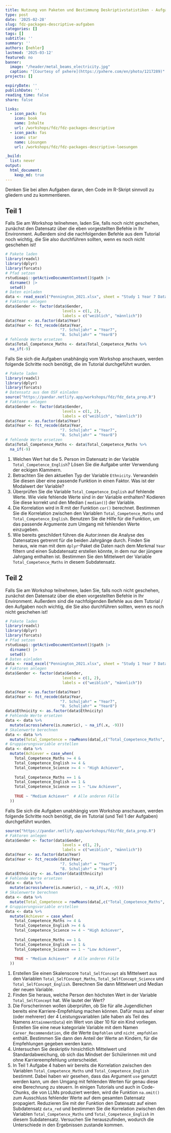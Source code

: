 ```yaml
---
title: Nutzung von Paketen und Bestimmung Deskriptivstatistiken - Aufgaben
type: post
date: '2025-02-28' 
slug: fdz-packages-descriptive-aufgaben
categories: [] 
tags: [] 
subtitle: ''
summary: '' 
authors: [nehler] 
lastmod: '2025-03-12'
featured: no
banner:
  image: "/header/metal_beams_electricity.jpg"
  caption: "[Courtesy of pxhere](https://pxhere.com/en/photo/1217289)"
projects: []

expiryDate: ''
publishDate: ''
reading_time: false
share: false

links:
  - icon_pack: fas
    icon: book
    name: Inhalte
    url: /workshops/fdz/fdz-packages-descriptive
  - icon_pack: fas
    icon: star
    name: Lösungen
    url: /workshops/fdz/fdz-packages-descriptive-loesungen

_build:
  list: never
output:
  html_document:
    keep_md: true
---
```








Denken Sie bei allen Aufgaben daran, den Code im R-Skript sinnvoll zu gliedern und zu kommentieren.

## Teil 1

Falls Sie am Workshop teilnehmen, laden Sie, falls noch nicht geschehen, zunächst den Datensatz über die eben vorgestellten Befehle in Ihr Environment. Außerdem sind die nachfolgenden Befehle aus dem Tutorial noch wichtig, die Sie also durchführen sollten, wenn es noch nicht geschehen ist!


``` r
# Pakete laden
library(readxl)
library(dplyr)
library(forcats)
# Pfad setzen
rstudioapi::getActiveDocumentContext()$path |>
  dirname() |>
  setwd()
# Daten einladen
data <- read_excel("Pennington_2021.xlsx", sheet = "Study 1 Year 7 Data")
# Faktoren anlegen
data$Gender <- factor(data$Gender, 
                         levels = c(1, 2),
                         labels = c("weiblich", "männlich"))
data$Year <- as.factor(data$Year)
data$Year <- fct_recode(data$Year, 
                        "7. Schuljahr" = "Year7",
                        "8. Schuljahr" = "Year8")
# fehlende Werte ersetzen
data$Total_Competence_Maths <- data$Total_Competence_Maths %>% 
  na_if(-9)
```

Falls Sie sich die Aufgaben unabhängig vom Workshop anschauen, werden folgende Schritte noch benötigt, die im Tutorial durchgeführt wurden.


``` r
# Pakete laden
library(readxl)
library(dplyr)
library(forcats)
# Datensatz aus dem OSF einladen
source("https://pandar.netlify.app/workshops/fdz/fdz_data_prep.R")
# Faktoren anlegen
data$Gender <- factor(data$Gender, 
                         levels = c(1, 2),
                         labels = c("weiblich", "männlich"))
data$Year <- as.factor(data$Year)
data$Year <- fct_recode(data$Year, 
                        "7. Schuljahr" = "Year7",
                        "8. Schuljahr" = "Year8")
# fehlende Werte ersetzen
data$Total_Competence_Maths <- data$Total_Competence_Maths %>% 
  na_if(-9)
```


1. Welchen Wert hat die 5. Person im Datensatz in der Variable `Total_Competence_English`? Lösen Sie die Aufgabe unter Verwendung der eckigen Klammern.
2. Betrachten Sie den aktuellen Typ der Variable `Ethnicity`. Verwandeln Sie diesen über eine passende Funktion in einen Faktor. Was ist der Modalwert der Variable?
3. Überprüfen Sie die Variable `Total_Competence_English` auf fehlende Werte. Wie viele fehlende Werte sind in der Variable enthalten? Kodieren Sie diese korrekt und den Median ( `median()`) der Variable.
4. Die Korrelation wird in R mit der Funktion `cor()` berechnet. Bestimmen Sie die Korrelation zwischen den Variablen `Total_Competence_Maths` und `Total_Competence_English`. Benutzen Sie die Hilfe für die Funktion, um das passende Argumente zum Umgang mit fehlenden Werte einzugeben.
5. Wie bereits geschildert führen die Autor:innen die Analyse des Datensatzes getrennt für die beiden Jahrgänge durch. Finden Sie heraus, wie man mit dem `dplyr`-Paket die Daten nach dem Merkmal `Year` filtern und einen Subdatensatz erstellen könnte, in dem nur der jüngere Jahrgang enthalten ist. Bestimmen Sie den Mittelwert der Variable `Total_Competence_Maths` in diesem Subdatensatz.



## Teil 2

Falls Sie am Workshop teilnehmen, laden Sie, falls noch nicht geschehen, zunächst den Datensatz über die eben vorgestellten Befehle in Ihr Environment. Außerdem sind die nachfolgenden Befehle aus dem Tutorial / den Aufgaben noch wichtig, die Sie also durchführen sollten, wenn es noch nicht geschehen ist!


``` r
# Pakete laden
library(readxl)
library(dplyr)
library(forcats)
# Pfad setzen
rstudioapi::getActiveDocumentContext()$path |>
  dirname() |>
  setwd()
# Daten einladen
data <- read_excel("Pennington_2021.xlsx", sheet = "Study 1 Year 7 Data")
# Faktoren anlegen
data$Gender <- factor(data$Gender, 
                         levels = c(1, 2),
                         labels = c("weiblich", "männlich"))

data$Year <- as.factor(data$Year)
data$Year <- fct_recode(data$Year, 
                        "7. Schuljahr" = "Year7",
                        "8. Schuljahr" = "Year8")
data$Ethnicity <- as.factor(data$Ethnicity)
# Fehlende Werte ersetzen
data <- data %>%
  mutate(across(where(is.numeric), ~ na_if(.x, -9)))
# Skalenwerte berechnen
data <- data %>%
  mutate(Total_Competence = rowMeans(data[,c("Total_Competence_Maths", "Total_Competence_English", "Total_Competence_Science")]))
# Gruppierungsvariable erstellen
data <- data %>%
  mutate(Achiever = case_when(
    Total_Competence_Maths >= 4 & 
    Total_Competence_English >= 4 & 
    Total_Competence_Science >= 4 ~ "High Achiever",
    
    Total_Competence_Maths == 1 & 
    Total_Competence_English == 1 & 
    Total_Competence_Science == 1 ~ "Low Achiever",
    
    TRUE ~ "Medium Achiever"  # Alle anderen Fälle
  ))
```

Falls Sie sich die Aufgaben unabhängig vom Workshop anschauen, werden folgende Schritte noch benötigt, die im Tutorial (und Teil 1 der Aufgaben) durchgeführt wurden.


``` r
source("https://pandar.netlify.app/workshops/fdz/fdz_data_prep.R")
# Faktoren anlegen
data$Gender <- factor(data$Gender, 
                         levels = c(1, 2),
                         labels = c("weiblich", "männlich"))
data$Year <- as.factor(data$Year)
data$Year <- fct_recode(data$Year, 
                        "7. Schuljahr" = "Year7",
                        "8. Schuljahr" = "Year8")
data$Ethnicity <- as.factor(data$Ethnicity)
# Fehlende Werte ersetzen
data <- data %>%
  mutate(across(where(is.numeric), ~ na_if(.x, -9)))
# Skalenwerte berechnen
data <- data %>%
  mutate(Total_Competence = rowMeans(data[,c("Total_Competence_Maths", "Total_Competence_English", "Total_Competence_Science")]))
# Gruppierungsvariable erstellen
data <- data %>%
  mutate(Achiever = case_when(
    Total_Competence_Maths >= 4 & 
    Total_Competence_English >= 4 & 
    Total_Competence_Science >= 4 ~ "High Achiever",
    
    Total_Competence_Maths == 1 & 
    Total_Competence_English == 1 & 
    Total_Competence_Science == 1 ~ "Low Achiever",
    
    TRUE ~ "Medium Achiever"  # Alle anderen Fälle
  ))
```




1. Erstellen Sie einen Skalenscore `Total_SelfConcept` als Mittelwert aus den Variablen `Total_SelfConcept_Maths`, `Total_SelfConcept_Science` und `Total_SelfConcept_English`. Berechnen Sie dann Mittelwert und Median der neuen Variable.
2. Finden Sie heraus, welche Person den höchsten Wert in der Variable `Total_SelfConcept` hat. Wie lautet der Wert?
3. Die Forscherinnen wollen überprüfen, ob Sie für alle Jugendlichen bereits eine Karriere-Empfehlung machen können. Dafür muss auf einer (oder mehrerer) der 4 Leistungsvariablen (alle haben als Teil des Namens `AttainmentData`) ein Wert von über 10 für ein Kind vorliegen. Erstellen Sie eine neue kategoriale Variable mit dem Namen `Career_Recommendation`, die die Werte `Empfohlen` und `nicht_empfohlen` enthält. Bestimmen Sie dann den Anteil der Werte an Kindern, für die Empfehlungen gegeben werden kann.
4. Untersuchen Sie deskriptiv hinsichtlich Mittelwert und Standardabweichung, ob sich das Mindset der Schülerinnen mit und ohne Karriereempfehlung unterscheidet.
5. In Teil 1 Aufgabe 4 haben wir bereits die Korrelation zwischen den Variablen `Total_Competence_Maths` und `Total_Competence_English` bestimmt. Dabei haben wir gesehen, dass das Argument `use` genutzt werden kann, um den Umgang mit fehlenden Werten für genau diese eine Berechnung zu steuern. In einigen Tutorials und auch in Code-Chunks, die von LLMs produziert werden, wird die Funktion `na.omit()` zum Ausschluss fehlender Werte auf dem gesamten Datensatz propagiert. Reduzieren Sie mit der Funktion den Datensatz auf einen Subdatensatz `data_red` und bestimmen Sie die Korrelation zwischen den Variablen `Total_Competence_Maths` und `Total_Competence_English` in diesem Subdatensatz. Versuchen Sie herauszufinden, wodurch die Unterschiede in den Ergebnissen zustande kommen.

